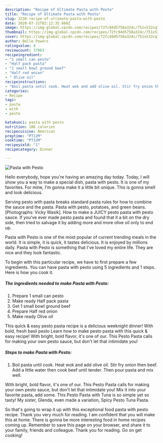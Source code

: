 ```yaml
---
description: "Recipe of Ultimate Pasta with Pesto"
title: "Recipe of Ultimate Pasta with Pesto"
slug: 3236-recipe-of-ultimate-pasta-with-pesto
date: 2020-07-31T02:12:35.660Z
image: https://img-global.cpcdn.com/recipes/72fc94d5758a324c/751x532cq70/pasta-with-pesto-recipe-main-photo.jpg
thumbnail: https://img-global.cpcdn.com/recipes/72fc94d5758a324c/751x532cq70/pasta-with-pesto-recipe-main-photo.jpg
cover: https://img-global.cpcdn.com/recipes/72fc94d5758a324c/751x532cq70/pasta-with-pesto-recipe-main-photo.jpg
author: Belle Powers
ratingvalue: 4
reviewcount: 37863
recipeingredient:
- "1 small can pesto"
- "Half pack pasta"
- "1 small bowl ground beef"
- "Half red onion"
- " Olive oil"
recipeinstructions:
- "Boil pasta until cook. Heat wok and add olive oil. Stir fry onion then beef. Add a little water then cook beef until tender. Then pour pasta and mix well."
categories:
- Recipe
tags:
- pasta
- with
- pesto

katakunci: pasta with pesto 
nutrition: 188 calories
recipecuisine: American
preptime: "PT12M"
cooktime: "PT32M"
recipeyield: "1"
recipecategory: Dinner

---
```



![Pasta with Pesto](https://img-global.cpcdn.com/recipes/72fc94d5758a324c/751x532cq70/pasta-with-pesto-recipe-main-photo.jpg)

Hello everybody, hope you're having an amazing day today. Today, I will show you a way to make a special dish, pasta with pesto. It is one of my favorites. For mine, I'm gonna make it a little bit unique. This is gonna smell and look delicious.

Serving pesto with pasta breaks standard pasta rules for how to combine the sauce and the pasta. Pasta with pesto, potatoes, and green beans. [Photographs: Vicky Wasik]. How to make a JUICY pesto pasta with pesto sauce. If you&#39;ve ever made pesto pasta and found that it a bit on the dry side, then tried to salvage it by adding more and more olive oil only to end up.

Pasta with Pesto is one of the most popular of current trending meals in the world. It is simple, it is quick, it tastes delicious. It is enjoyed by millions daily. Pasta with Pesto is something that I've loved my entire life. They are nice and they look fantastic.


To begin with this particular recipe, we have to first prepare a few ingredients. You can have pasta with pesto using 5 ingredients and 1 steps. Here is how you cook it.

<!--inarticleads1-->

##### The ingredients needed to make Pasta with Pesto:

1. Prepare 1 small can pesto
1. Make ready Half pack pasta
1. Get 1 small bowl ground beef
1. Prepare Half red onion
1. Make ready  Olive oil


This quick &amp; easy pesto pasta recipe is a delicious weeknight dinner! With bold, fresh basil pesto Learn how to make pesto pasta with this quick &amp; easy recipe! With bright, bold flavor, it&#39;s one of our. This Pesto Pasta calls for making your own pesto sauce, but don&#39;t let that intimidate you! 

<!--inarticleads2-->

##### Steps to make Pasta with Pesto:

1. Boil pasta until cook. Heat wok and add olive oil. Stir fry onion then beef. Add a little water then cook beef until tender. Then pour pasta and mix well.


With bright, bold flavor, it&#39;s one of our. This Pesto Pasta calls for making your own pesto sauce, but don&#39;t let that intimidate you! Mix it into your favorite pasta, add some. This Pesto Pasta with Tuna is so simple yet so tasty! My sister, Glenda, even made a variation, Spicy Pesto Tuna Pasta. 

So that's going to wrap it up with this exceptional food pasta with pesto recipe. Thank you very much for reading. I am confident that you will make this at home. There is gonna be more interesting food in home recipes coming up. Remember to save this page on your browser, and share it to your family, friends and colleague. Thank you for reading. Go on get cooking!
